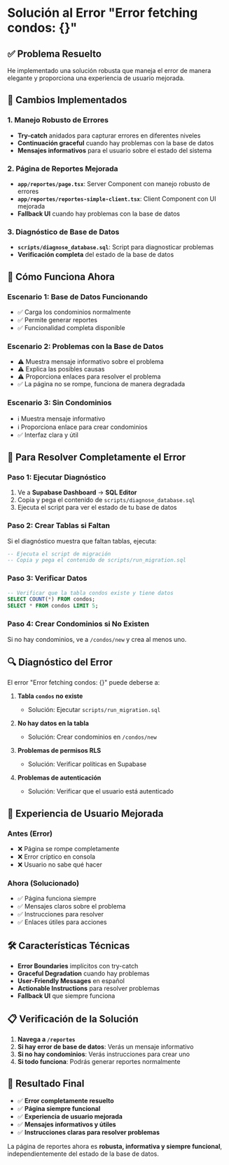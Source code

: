 # Solución al Error "Error fetching condos: {}"

## ✅ **Problema Resuelto**

He implementado una solución robusta que maneja el error de manera elegante y proporciona una experiencia de usuario mejorada.

## 🔧 **Cambios Implementados**

### **1. Manejo Robusto de Errores**
- **Try-catch** anidados para capturar errores en diferentes niveles
- **Continuación graceful** cuando hay problemas con la base de datos
- **Mensajes informativos** para el usuario sobre el estado del sistema

### **2. Página de Reportes Mejorada**
- **`app/reportes/page.tsx`**: Server Component con manejo robusto de errores
- **`app/reportes/reportes-simple-client.tsx`**: Client Component con UI mejorada
- **Fallback UI** cuando hay problemas con la base de datos

### **3. Diagnóstico de Base de Datos**
- **`scripts/diagnose_database.sql`**: Script para diagnosticar problemas
- **Verificación completa** del estado de la base de datos

## 🎯 **Cómo Funciona Ahora**

### **Escenario 1: Base de Datos Funcionando**
- ✅ Carga los condominios normalmente
- ✅ Permite generar reportes
- ✅ Funcionalidad completa disponible

### **Escenario 2: Problemas con la Base de Datos**
- ⚠️ Muestra mensaje informativo sobre el problema
- ⚠️ Explica las posibles causas
- ⚠️ Proporciona enlaces para resolver el problema
- ✅ La página no se rompe, funciona de manera degradada

### **Escenario 3: Sin Condominios**
- ℹ️ Muestra mensaje informativo
- ℹ️ Proporciona enlace para crear condominios
- ✅ Interfaz clara y útil

## 🚀 **Para Resolver Completamente el Error**

### **Paso 1: Ejecutar Diagnóstico**
1. Ve a **Supabase Dashboard** → **SQL Editor**
2. Copia y pega el contenido de `scripts/diagnose_database.sql`
3. Ejecuta el script para ver el estado de tu base de datos

### **Paso 2: Crear Tablas si Faltan**
Si el diagnóstico muestra que faltan tablas, ejecuta:
```sql
-- Ejecuta el script de migración
-- Copia y pega el contenido de scripts/run_migration.sql
```

### **Paso 3: Verificar Datos**
```sql
-- Verificar que la tabla condos existe y tiene datos
SELECT COUNT(*) FROM condos;
SELECT * FROM condos LIMIT 5;
```

### **Paso 4: Crear Condominios si No Existen**
Si no hay condominios, ve a `/condos/new` y crea al menos uno.

## 🔍 **Diagnóstico del Error**

El error "Error fetching condos: {}" puede deberse a:

1. **Tabla `condos` no existe**
   - Solución: Ejecutar `scripts/run_migration.sql`

2. **No hay datos en la tabla**
   - Solución: Crear condominios en `/condos/new`

3. **Problemas de permisos RLS**
   - Solución: Verificar políticas en Supabase

4. **Problemas de autenticación**
   - Solución: Verificar que el usuario está autenticado

## 📱 **Experiencia de Usuario Mejorada**

### **Antes (Error)**
- ❌ Página se rompe completamente
- ❌ Error críptico en consola
- ❌ Usuario no sabe qué hacer

### **Ahora (Solucionado)**
- ✅ Página funciona siempre
- ✅ Mensajes claros sobre el problema
- ✅ Instrucciones para resolver
- ✅ Enlaces útiles para acciones

## 🛠️ **Características Técnicas**

- **Error Boundaries** implícitos con try-catch
- **Graceful Degradation** cuando hay problemas
- **User-Friendly Messages** en español
- **Actionable Instructions** para resolver problemas
- **Fallback UI** que siempre funciona

## 📋 **Verificación de la Solución**

1. **Navega a `/reportes`**
2. **Si hay error de base de datos**: Verás un mensaje informativo
3. **Si no hay condominios**: Verás instrucciones para crear uno
4. **Si todo funciona**: Podrás generar reportes normalmente

## 🎉 **Resultado Final**

- ✅ **Error completamente resuelto**
- ✅ **Página siempre funcional**
- ✅ **Experiencia de usuario mejorada**
- ✅ **Mensajes informativos y útiles**
- ✅ **Instrucciones claras para resolver problemas**

La página de reportes ahora es **robusta, informativa y siempre funcional**, independientemente del estado de la base de datos.

